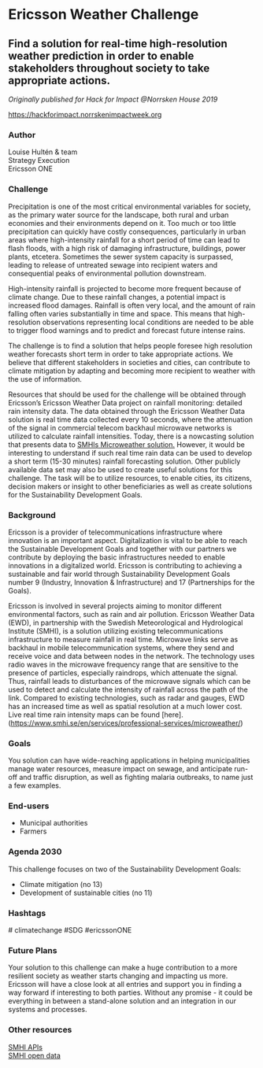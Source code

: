 # Ericsson Weather Challenge

## Find a solution for real-time high-resolution weather prediction in order to enable stakeholders throughout society to take appropriate actions.

*Originally published for Hack for Impact @Norrsken House 2019*

https://hackforimpact.norrskenimpactweek.org

### Author

Louise Hultén & team <br>
Strategy Execution <br>
Ericsson ONE 

### Challenge

Precipitation is one of the most critical environmental variables for society, as the primary water source for the landscape, both rural and urban economies and their environments depend on it. Too much or too little precipitation can quickly have costly consequences, particularly in urban areas where high-intensity rainfall for a short period of time can lead to flash floods, with a high risk of damaging infrastructure, buildings, power plants, etcetera. Sometimes the sewer system capacity is surpassed, leading to release of untreated sewage into recipient waters and consequential peaks of environmental pollution downstream.

High-intensity rainfall is projected to become more frequent because of climate change. Due to these rainfall changes, a potential impact is increased flood damages. Rainfall is often very local, and the amount of rain falling often varies substantially in time and space. This means that high-resolution observations representing local conditions are needed to be able to trigger flood warnings and to predict and forecast future intense rains.

The challenge is to find a solution that helps people foresee high resolution weather forecasts short term in order to take appropriate actions. We believe that different stakeholders in societies and cities, can contribute to climate mitigation by adapting and becoming more recipient to weather with the use of information.

Resources that should be used for the challenge will be obtained through Ericsson’s Ericsson Weather Data project on rainfall monitoring: detailed rain intensity data. The data obtained through the Ericsson Weather Data solution is real time data collected every 10 seconds, where the attenuation of the signal in commercial telecom backhaul microwave networks is utilized to calculate rainfall intensities. Today, there is a nowcasting solution that presents data to [SMHIs Microweather solution.](https://www.smhi.se/om-webbplatsen/om-smhi-se-lab/microweather/) However, it would be interesting to understand if such real time rain data can be used to develop a short term (15-30 minutes) rainfall forecasting solution. Other publicly available data set may also be used to create useful solutions for this challenge. The task will be to utilize resources, to enable cities, its citizens, decision makers or insight to other beneficiaries as well as create solutions for the Sustainability Development Goals.

### Background

Ericsson is a provider of telecommunications infrastructure where innovation is an important aspect. Digitalization is vital to be able to reach the Sustainable Development Goals and together with our partners we contribute by deploying the basic infrastructures needed to enable innovations in a digitalized world. Ericsson is contributing to achieving a sustainable and fair world through Sustainability Development Goals number 9 (Industry, Innovation & Infrastructure) and 17 (Partnerships for the Goals).

Ericsson is involved in several projects aiming to monitor different environmental factors, such as rain and air pollution. Ericsson Weather Data (EWD), in partnership with the Swedish Meteorological and Hydrological Institute (SMHI), is a solution utilizing existing telecommunications infrastructure to measure rainfall in real time. Microwave links serve as backhaul in mobile telecommunication systems, where they send and receive voice and data between nodes in the network. The technology uses radio waves in the microwave frequency range that are sensitive to the presence of particles, especially raindrops, which attenuate the signal. Thus, rainfall leads to disturbances of the microwave signals which can be used to detect and calculate the intensity of rainfall across the path of the link. Compared to existing technologies, such as radar and gauges, EWD has an increased time as well as spatial resolution at a much lower cost. Live real time rain intensity maps can be found [here].(https://www.smhi.se/en/services/professional-services/microweather/)

### Goals

You solution can have wide-reaching applications in helping municipalities manage water resources, measure impact on sewage, and anticipate run-off and traffic disruption, as well as fighting malaria outbreaks, to name just a few examples.

### End-users

* Municipal authorities
* Farmers

### Agenda 2030

This challenge focuses on two of the Sustainability Development Goals:

* Climate mitigation (no 13)
* Development of sustainable cities (no 11)

### Hashtags

&#35; climatechange #SDG #ericssonONE </sub>

### Future Plans

Your solution to this challenge can make a huge contribution to a more resilient society as weather starts changing and impacting us more. Ericsson will have a close look at all entries and support you in finding a way forward if interesting to both parties. Without any promise - it could be everything in between a stand-alone solution and an integration in our systems and processes.

### Other resources

[SMHI APIs](https://opendata.smhi.se/apidocs/) <br>
[SMHI open data](https://www.smhi.se/data/utforskaren-oppna-data/?p=1&q=)